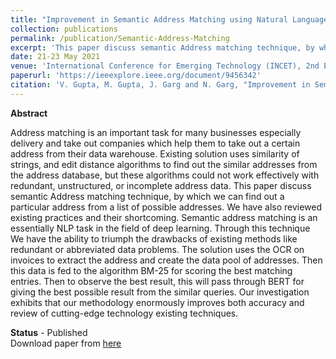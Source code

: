 ```yaml
---
title: "Improvement in Semantic Address Matching using Natural Language Processing"
collection: publications
permalink: /publication/Semantic-Address-Matching
excerpt: 'This paper discuss semantic Address matching technique, by which we can find out a particular address from a list of possible addresses.'
date: 21-23 May 2021
venue: 'International Conference for Emerging Technology (INCET), 2nd Edition'
paperurl: 'https://ieeexplore.ieee.org/document/9456342'
citation: 'V. Gupta, M. Gupta, J. Garg and N. Garg, "Improvement in Semantic Address Matching using Natural Language Processing," 2021 2nd International Conference for Emerging Technology (INCET), 2021, pp. 1-5, doi: 10.1109/INCET51464.2021.9456342'
---
```


**Abstract**

Address matching is an important task for many businesses especially delivery and take out companies which help them to take out a certain address from their data warehouse. Existing solution uses similarity of strings, and edit distance algorithms to find out the similar addresses from the address database, but these algorithms could not work effectively with redundant, unstructured, or incomplete address data. This paper discuss semantic Address matching technique, by which we can find out a particular address from a list of possible addresses. We have also reviewed existing practices and their shortcoming. Semantic address matching is an essentially NLP task in the field of deep learning. Through this technique We have the ability to triumph the drawbacks of existing methods like redundant or abbreviated data problems. The solution uses the OCR on invoices to extract the address and create the data pool of addresses. Then this data is fed to the algorithm BM-25 for scoring the best matching entries. Then to observe the best result, this will pass through BERT for giving the best possible result from the similar queries. Our investigation exhibits that our methodology enormously improves both accuracy and review of cutting-edge technology existing techniques.

**Status** - Published <br>
Download paper from [here](https://ieeexplore.ieee.org/document/9456342)
